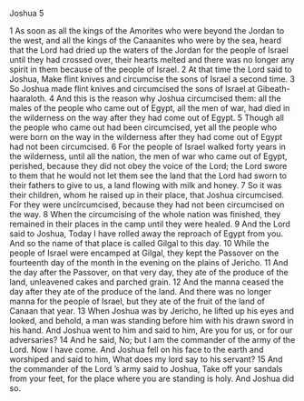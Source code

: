 Joshua 5

1	As soon as all the kings of the Amorites who were beyond the Jordan to the west, and all the kings of the Canaanites who were by the sea, heard that the Lord had dried up the waters of the Jordan for the people of Israel until they had crossed over, their hearts melted and there was no longer any spirit in them because of the people of Israel.
2	At that time the Lord said to Joshua, Make flint knives and circumcise the sons of Israel a second time.
3	So Joshua made flint knives and circumcised the sons of Israel at Gibeath-haaraloth.
4	And this is the reason why Joshua circumcised them: all the males of the people who came out of Egypt, all the men of war, had died in the wilderness on the way after they had come out of Egypt.
5	Though all the people who came out had been circumcised, yet all the people who were born on the way in the wilderness after they had come out of Egypt had not been circumcised.
6	For the people of Israel walked forty years in the wilderness, until all the nation, the men of war who came out of Egypt, perished, because they did not obey the voice of the Lord; the Lord swore to them that he would not let them see the land that the Lord had sworn to their fathers to give to us, a land flowing with milk and honey.
7	So it was their children, whom he raised up in their place, that Joshua circumcised. For they were uncircumcised, because they had not been circumcised on the way.
8	When the circumcising of the whole nation was finished, they remained in their places in the camp until they were healed.
9	And the Lord said to Joshua, Today I have rolled away the reproach of Egypt from you. And so the name of that place is called Gilgal to this day.
10	While the people of Israel were encamped at Gilgal, they kept the Passover on the fourteenth day of the month in the evening on the plains of Jericho.
11	And the day after the Passover, on that very day, they ate of the produce of the land, unleavened cakes and parched grain.
12	And the manna ceased the day after they ate of the produce of the land. And there was no longer manna for the people of Israel, but they ate of the fruit of the land of Canaan that year.
13	When Joshua was by Jericho, he lifted up his eyes and looked, and behold, a man was standing before him with his drawn sword in his hand. And Joshua went to him and said to him, Are you for us, or for our adversaries?
14	And he said, No; but I am the commander of the army of the Lord. Now I have come. And Joshua fell on his face to the earth and worshiped and said to him, What does my lord say to his servant?
15	And the commander of the Lord ’s army said to Joshua, Take off your sandals from your feet, for the place where you are standing is holy. And Joshua did so.

